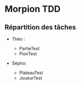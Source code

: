 Morpion TDD
===========
Répartition des tâches
----------------------
- Théo :
    - PartieTest
    - PionTest

 - Sépho:
    - PlateauTest
    - JoueurTest